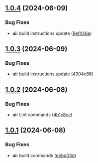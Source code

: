 ## [1.0.4](https://github.com/marlapativ/healthz-curler/compare/v1.0.3...v1.0.4) (2024-06-09)


### Bug Fixes

* **ui:** build instructions update ([9ef446e](https://github.com/marlapativ/healthz-curler/commit/9ef446ee8d239f56c1c7c6aad1314b86d3a60c58))

## [1.0.3](https://github.com/marlapativ/healthz-curler/compare/v1.0.2...v1.0.3) (2024-06-09)


### Bug Fixes

* **ui:** build instructions update ([4304c86](https://github.com/marlapativ/healthz-curler/commit/4304c86c722a19b89c6f385949e6cdebf8cdf953))

## [1.0.2](https://github.com/marlapativ/healthz-curler/compare/v1.0.1...v1.0.2) (2024-06-08)


### Bug Fixes

* **ui:** Lint commands ([4b1e8cc](https://github.com/marlapativ/healthz-curler/commit/4b1e8ccecbc33f6aa9d6489e05fe35e728d5b0d3))

## [1.0.1](https://github.com/marlapativ/healthz-curler/compare/v1.0.0...v1.0.1) (2024-06-08)


### Bug Fixes

* **ui:** build commands ([ebbd03d](https://github.com/marlapativ/healthz-curler/commit/ebbd03dd5b893078f3ec8b81886d4557721de798))
